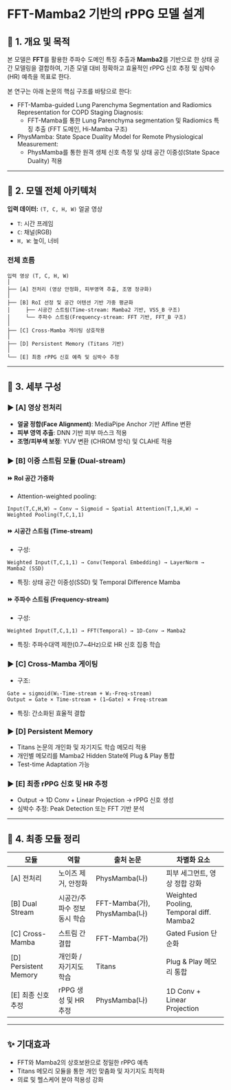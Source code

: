 # FFT-Mamba2 기반의 rPPG 모델 설계

## 📌 1. 개요 및 목적

본 모델은 **FFT**를 활용한 주파수 도메인 특징 추출과 **Mamba2**를 기반으로 한 상태 공간 모델링을 결합하여, 기존 모델 대비 정확하고 효율적인 rPPG 신호 추정 및 심박수(HR) 예측을 목표로 한다.

본 연구는 아래 논문의 핵심 구조를 바탕으로 한다:

- FFT-Mamba-guided Lung Parenchyma Segmentation and Radiomics Representation for COPD Staging Diagnosis:
  - FFT-Mamba를 통한 Lung Parenchyma segmentation 및 Radiomics 특징 추출 (FFT 도메인, Hi-Mamba 구조)
- PhysMamba: State Space Duality Model for Remote Physiological Measurement:
  - PhysMamba를 통한 원격 생체 신호 측정 및 상태 공간 이중성(State Space Duality) 적용

---

## 📌 2. 모델 전체 아키텍처

**입력 데이터:** `(T, C, H, W)` 얼굴 영상
- `T`: 시간 프레임
- `C`: 채널(RGB)
- `H, W`: 높이, 너비

### 전체 흐름

```
입력 영상 (T, C, H, W)
│
├── [A] 전처리 (영상 안정화, 피부영역 추출, 조명 정규화)
│
├── [B] RoI 선정 및 공간 어텐션 기반 가중 평균화
│     ├── 시공간 스트림(Time-stream: Mamba2 기반, VSS_B 구조)
│     └── 주파수 스트림(Frequency-stream: FFT 기반, FFT_B 구조)
│
├── [C] Cross-Mamba 게이팅 상호작용
│
├── [D] Persistent Memory (Titans 기반)
│
└── [E] 최종 rPPG 신호 예측 및 심박수 추정
```

---

## 📌 3. 세부 구성

### ▶️ [A] 영상 전처리
- **얼굴 정합(Face Alignment)**: MediaPipe Anchor 기반 Affine 변환
- **피부 영역 추출**: DNN 기반 피부 마스크 적용
- **조명/피부색 보정**: YUV 변환 (CHROM 방식) 및 CLAHE 적용

### ▶️ [B] 이중 스트림 모듈 (Dual-stream)

#### ⏩ RoI 공간 가중화
- Attention-weighted pooling:
```
Input(T,C,H,W) → Conv → Sigmoid → Spatial Attention(T,1,H,W) → Weighted Pooling(T,C,1,1)
```

#### ⏩ 시공간 스트림 (Time-stream)
- 구성:
```
Weighted Input(T,C,1,1) → Conv(Temporal Embedding) → LayerNorm → Mamba2 (SSD)
```
- 특징: 상태 공간 이중성(SSD) 및 Temporal Difference Mamba

#### ⏩ 주파수 스트림 (Frequency-stream)
- 구성:
```
Weighted Input(T,C,1,1) → FFT(Temporal) → 1D-Conv → Mamba2
```
- 특징: 주파수대역 제한(0.7~4Hz)으로 HR 신호 집중 학습

### ▶️ [C] Cross-Mamba 게이팅
- 구조:
```
Gate = sigmoid(W₁·Time-stream + W₂·Freq-stream)
Output = Gate × Time-stream + (1−Gate) × Freq-stream
```
- 특징: 간소화된 효율적 결합

### ▶️ [D] Persistent Memory
- Titans 논문의 개인화 및 자기지도 학습 메모리 적용
- 개인별 메모리를 Mamba2 Hidden State에 Plug & Play 통합
- Test-time Adaptation 가능

### ▶️ [E] 최종 rPPG 신호 및 HR 추정
- Output → 1D Conv + Linear Projection → rPPG 신호 생성
- 심박수 추정: Peak Detection 또는 FFT 기반 분석

---

## 📌 4. 최종 모듈 정리

| 모듈                | 역할                     | 출처 논문              | 차별화 요소                              |
|-------------------|------------------------|---------------------|-----------------------------------|
| [A] 전처리          | 노이즈 제거, 안정화           | PhysMamba(나)         | 피부 세그먼트, 영상 정합 강화                 |
| [B] Dual Stream   | 시공간/주파수 정보 동시 학습   | FFT-Mamba(가), PhysMamba(나) | Weighted Pooling, Temporal diff. Mamba2 |
| [C] Cross-Mamba   | 스트림 간 결합               | FFT-Mamba(가)         | Gated Fusion 단순화                    |
| [D] Persistent Memory | 개인화 / 자기지도학습        | Titans               | Plug & Play 메모리 통합                 |
| [E] 최종 신호 추정    | rPPG 생성 및 HR 추정        | PhysMamba(나)         | 1D Conv + Linear Projection        |

---

## ✨ 기대효과

- FFT와 Mamba2의 상호보완으로 정밀한 rPPG 예측
- Titans 메모리 모듈을 통한 개인 맞춤화 및 자기지도 최적화
- 의료 및 헬스케어 분야 적용성 강화

